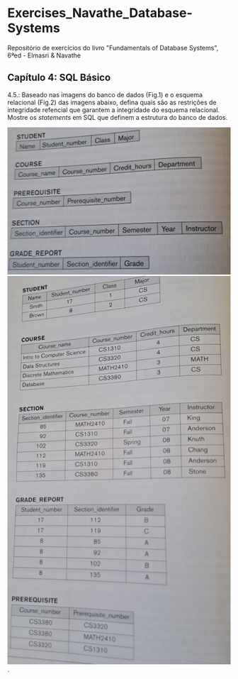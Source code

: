 # Exercises_Navathe_Database-Systems
Repositório de exercícios do livro "Fundamentals of Database Systems", 6ªed - Elmasri &amp; Navathe

## Capítulo 4: SQL Básico
4.5.: Baseado nas imagens do banco de dados (Fig.1) e o esquema relacional (Fig.2) das imagens abaixo, defina quais são as restrições de integridade refencial que garantem a integridade do esquema relacional. Mostre os _statements_ em SQL que definem a estrutura do banco de dados. 

![Fig.1-Tabelas do Esquema de Universidade](esquema_db_universidade.jpeg) 
![Fig.2-Esquema Relacional](valores_db_universidade.jpeg). 
